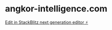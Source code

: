 # angkor-intelligence.com

[Edit in StackBlitz next generation editor ⚡️](https://stackblitz.com/~/github.com/khopilot/angkor-intelligence.com)